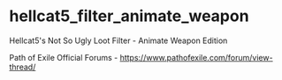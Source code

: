 # hellcat5_filter_animate_weapon
Hellcat5's Not So Ugly Loot Filter - Animate Weapon Edition

Path of Exile Official Forums - 
https://www.pathofexile.com/forum/view-thread/
